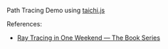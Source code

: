 Path Tracing Demo using [taichi.js](https://taichi-js.com)

References:

-  [Ray Tracing in One Weekend — The Book Series](https://raytracing.github.io/)
